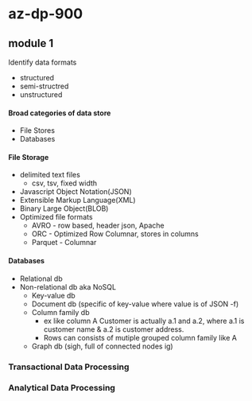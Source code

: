 # az-dp-900

## module 1
Identify data formats
+ structured 
+ semi-structred
+ unstructured

#### Broad categories of data store
+ File Stores
+ Databases

#### File Storage
+ delimited text files
  + csv, tsv, fixed width 
+ Javascript Object Notation(JSON)
+ Extensible Markup Language(XML)
+ Binary Large Object(BLOB)
+ Optimized file formats
  + AVRO - row based, header json, Apache 
  + ORC - Optimized Row Columnar, stores in columns
  + Parquet - Columnar

#### Databases
+ Relational db
+ Non-relational db aka NoSQL
  + Key-value db
  + Document db (specific of key-value where value is of JSON -f)
  + Column family db
    + ex like column A Customer is actually a.1 and a.2, where a.1 is customer name & a.2 is customer address.
    + Rows can consists of mutiple grouped column family like A
  + Graph db (sigh, full of connected nodes ig)

### Transactional Data Processing

### Analytical Data Processing

